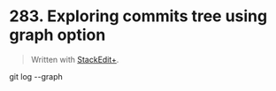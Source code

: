 # 283. Exploring commits tree using graph option


> Written with [StackEdit+](https://stackedit.net/).


git log --graph 
<!--stackedit_data:
eyJoaXN0b3J5IjpbLTIxMjMyMzA0MjksMTkzMTM2NTY4MSwtMT
UwNjY5MDEyNF19
-->